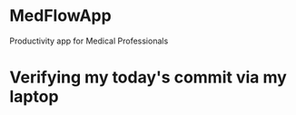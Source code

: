 # MedFlowApp
Productivity app for Medical Professionals

# Verifying my today's commit via my laptop
